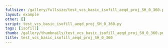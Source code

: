 ```yaml
---
fullsize: /gallery/fullsize/test_vcs_basic_isofill_aeqd_proj_SH_0_360.png
layout: example
other: []
script: test_vcs_basic_isofill_aeqd_proj_SH_0_360.py
tags: [isofill]
thumb: /gallery/thumbnails/test_vcs_basic_isofill_aeqd_proj_SH_0_360.png
title: test_vcs_basic_isofill_aeqd_proj_SH_0_360
---
```

